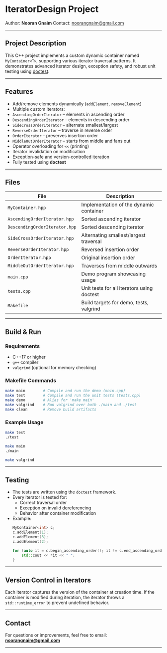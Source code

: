 # IteratorDesign Project

Author: **Nooran Gnaim** 
Contact: [noorangnaim@gmail.com](mailto:noorangnaim@gmail.com)

---

##  Project Description

This C++ project implements a custom dynamic container named `MyContainer<T>`, supporting various iterator traversal patterns. It demonstrates advanced iterator design, exception safety, and robust unit testing using [doctest](https://github.com/doctest/doctest).

---

##  Features

-  Add/remove elements dynamically (`addElement`, `removeElement`)
-  Multiple custom iterators:
  - `AscendingOrderIterator` – elements in ascending order
  - `DescendingOrderIterator` – elements in descending order
  - `SideCrossOrderIterator` – alternate smallest/largest
  - `ReverseOrderIterator` – traverse in reverse order
  - `OrderIterator` – preserves insertion order
  - `MiddleOutOrderIterator` – starts from middle and fans out
-  Operator overloading for `<<` (printing)
-  Iterator invalidation on modification
-  Exception-safe and version-controlled iteration
-  Fully tested using **doctest**

---

##  Files

| File                          | Description                                      |
|-------------------------------|--------------------------------------------------|
| `MyContainer.hpp`             | Implementation of the dynamic container         |
| `AscendingOrderIterator.hpp`  | Sorted ascending iterator                        |
| `DescendingOrderIterator.hpp` | Sorted descending iterator                       |
| `SideCrossOrderIterator.hpp`  | Alternating smallest/largest traversal           |
| `ReverseOrderIterator.hpp`    | Reversed insertion order                         |
| `OrderIterator.hpp`           | Original insertion order                         |
| `MiddleOutOrderIterator.hpp`  | Traverses from middle outwards                   |
| `main.cpp`                    | Demo program showcasing usage                    |
| `tests.cpp`                   | Unit tests for all iterators using doctest      |
| `Makefile`                    | Build targets for demo, tests, valgrind          |

---

##  Build & Run

###  Requirements

- C++17 or higher
- `g++` compiler
- `valgrind` (optional for memory checking)

###  Makefile Commands

```bash
make main        # Compile and run the demo (main.cpp)
make test        # Compile and run the unit tests (tests.cpp)
make demo        # Alias for 'make main'
make valgrind    # Run valgrind over both ./main and ./test
make clean       # Remove build artifacts
```

###  Example Usage

```bash
make test
./test

make main
./main

make valgrind
```

---

##  Testing

- The tests are written using the `doctest` framework.
- Every iterator is tested for:
  - Correct traversal order
  - Exception on invalid dereferencing
  - Behavior after container modification
- Example:
  ```cpp
  MyContainer<int> c;
  c.addElement(1);
  c.addElement(3);
  c.addElement(2);

  for (auto it = c.begin_ascending_order(); it != c.end_ascending_order(); ++it) {
      std::cout << *it << " ";
  }
  ```

---

##  Version Control in Iterators

Each iterator captures the version of the container at creation time. If the container is modified during iteration, the iterator throws a `std::runtime_error` to prevent undefined behavior.


---

##  Contact

For questions or improvements, feel free to email:  
 **noorangnaim@gmail.com**

---
